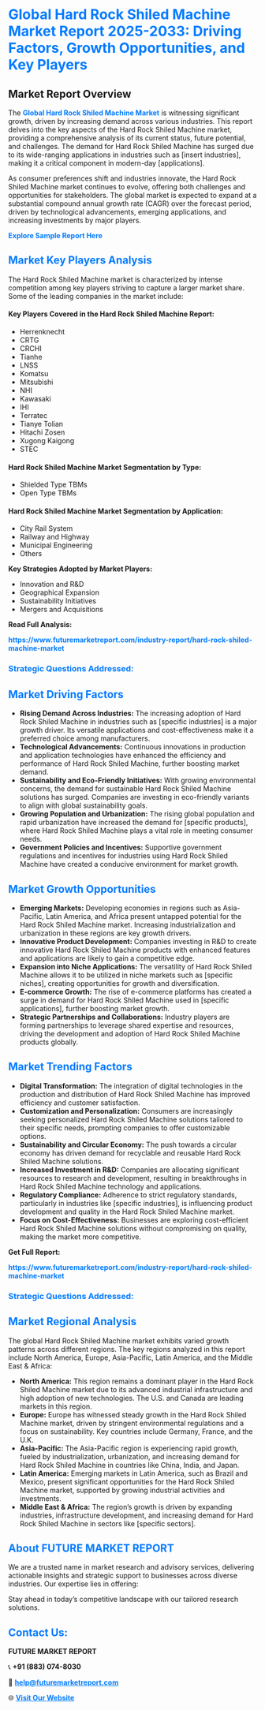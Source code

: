 <h1 style="color: #007BFF;">Global Hard Rock Shiled Machine Market Report 2025-2033: Driving Factors, Growth Opportunities, and Key Players</h1>

<section id="overview">
<h2>Market Report Overview</h2>
<p>The <a href="https://www.futuremarketreport.com/industry-report/hard-rock-shiled-machine-market" style="color: #007BFF; text-decoration: none;"><strong>Global Hard Rock Shiled Machine Market</strong></a> is witnessing significant growth, driven by increasing demand across various industries. This report delves into the key aspects of the Hard Rock Shiled Machine market, providing a comprehensive analysis of its current status, future potential, and challenges. The demand for Hard Rock Shiled Machine has surged due to its wide-ranging applications in industries such as [insert industries], making it a critical component in modern-day [applications].</p>
<p>As consumer preferences shift and industries innovate, the Hard Rock Shiled Machine market continues to evolve, offering both challenges and opportunities for stakeholders. The global market is expected to expand at a substantial compound annual growth rate (CAGR) over the forecast period, driven by technological advancements, emerging applications, and increasing investments by major players.</p>
</section>

<section id="overview">
<p><a href="https://www.futuremarketreport.com/request-sample/reportId=42600" style="color: #007BFF; text-decoration: none;"><strong>Explore Sample Report Here</strong></a></p>
</section>

<section id="key-players">
<h2 style="color: #007BFF;">Market Key Players Analysis</h2>
<p>The Hard Rock Shiled Machine market is characterized by intense competition among key players striving to capture a larger market share. Some of the leading companies in the market include:</p>
<h4>Key Players Covered in the Hard Rock Shiled Machine Report:</h4>
<ul><li>Herrenknecht</li><li>CRTG</li><li>CRCHI</li><li>Tianhe</li><li>LNSS</li><li>Komatsu</li><li>Mitsubishi</li><li>NHI</li><li>Kawasaki</li><li>IHI</li><li>Terratec</li><li>Tianye Tolian</li><li>Hitachi Zosen</li><li>Xugong Kaigong</li><li>STEC</li></ul>
<h4>Hard Rock Shiled Machine Market Segmentation by Type:</h4>
<ul><li>Shielded Type TBMs</li><li>Open Type TBMs</li></ul>

<h4>Hard Rock Shiled Machine Market Segmentation by Application:</h4>
<ul><li>City Rail System</li><li>Railway and Highway</li><li>Municipal Engineering</li><li>Others</li></ul>
<p><strong>Key Strategies Adopted by Market Players:</strong></p>
<ul>
<li>Innovation and R&D</li>
<li>Geographical Expansion</li>
<li>Sustainability Initiatives</li>
<li>Mergers and Acquisitions</li>
</ul>
</section>

<section>
<p><strong>Read Full Analysis: </strong></p><a href="https://www.futuremarketreport.com/industry-report/hard-rock-shiled-machine-market" style="color: #007BFF; text-decoration: none;"><strong>https://www.futuremarketreport.com/industry-report/hard-rock-shiled-machine-market</strong></a>
<h3 style="color: #007BFF;">Strategic Questions Addressed:</h3>
</section>

<section id="driving-factors">
<h2 style="color: #007BFF;">Market Driving Factors</h2>
<ul>
<li><strong>Rising Demand Across Industries:</strong> The increasing adoption of Hard Rock Shiled Machine in industries such as [specific industries] is a major growth driver. Its versatile applications and cost-effectiveness make it a preferred choice among manufacturers.</li>
<li><strong>Technological Advancements:</strong> Continuous innovations in production and application technologies have enhanced the efficiency and performance of Hard Rock Shiled Machine, further boosting market demand.</li>
<li><strong>Sustainability and Eco-Friendly Initiatives:</strong> With growing environmental concerns, the demand for sustainable Hard Rock Shiled Machine solutions has surged. Companies are investing in eco-friendly variants to align with global sustainability goals.</li>
<li><strong>Growing Population and Urbanization:</strong> The rising global population and rapid urbanization have increased the demand for [specific products], where Hard Rock Shiled Machine plays a vital role in meeting consumer needs.</li>
<li><strong>Government Policies and Incentives:</strong> Supportive government regulations and incentives for industries using Hard Rock Shiled Machine have created a conducive environment for market growth.</li>
</ul>
</section>

<section id="growth-opportunities">
<h2 style="color: #007BFF;">Market Growth Opportunities</h2>
<ul>
<li><strong>Emerging Markets:</strong> Developing economies in regions such as Asia-Pacific, Latin America, and Africa present untapped potential for the Hard Rock Shiled Machine market. Increasing industrialization and urbanization in these regions are key growth drivers.</li>
<li><strong>Innovative Product Development:</strong> Companies investing in R&D to create innovative Hard Rock Shiled Machine products with enhanced features and applications are likely to gain a competitive edge.</li>
<li><strong>Expansion into Niche Applications:</strong> The versatility of Hard Rock Shiled Machine allows it to be utilized in niche markets such as [specific niches], creating opportunities for growth and diversification.</li>
<li><strong>E-commerce Growth:</strong> The rise of e-commerce platforms has created a surge in demand for Hard Rock Shiled Machine used in [specific applications], further boosting market growth.</li>
<li><strong>Strategic Partnerships and Collaborations:</strong> Industry players are forming partnerships to leverage shared expertise and resources, driving the development and adoption of Hard Rock Shiled Machine products globally.</li>
</ul>
</section>

<section id="trending-factors">
<h2 style="color: #007BFF;">Market Trending Factors</h2>
<ul>
<li><strong>Digital Transformation:</strong> The integration of digital technologies in the production and distribution of Hard Rock Shiled Machine has improved efficiency and customer satisfaction.</li>
<li><strong>Customization and Personalization:</strong> Consumers are increasingly seeking personalized Hard Rock Shiled Machine solutions tailored to their specific needs, prompting companies to offer customizable options.</li>
<li><strong>Sustainability and Circular Economy:</strong> The push towards a circular economy has driven demand for recyclable and reusable Hard Rock Shiled Machine solutions.</li>
<li><strong>Increased Investment in R&D:</strong> Companies are allocating significant resources to research and development, resulting in breakthroughs in Hard Rock Shiled Machine technology and applications.</li>
<li><strong>Regulatory Compliance:</strong> Adherence to strict regulatory standards, particularly in industries like [specific industries], is influencing product development and quality in the Hard Rock Shiled Machine market.</li>
<li><strong>Focus on Cost-Effectiveness:</strong> Businesses are exploring cost-efficient Hard Rock Shiled Machine solutions without compromising on quality, making the market more competitive.</li>
</ul>
</section>

<section>
<p><strong>Get Full Report: </strong></p><a href="https://www.futuremarketreport.com/industry-report/hard-rock-shiled-machine-market" style="color: #007BFF; text-decoration: none;"><strong>https://www.futuremarketreport.com/industry-report/hard-rock-shiled-machine-market</strong></a>
<h3 style="color: #007BFF;">Strategic Questions Addressed:</h3>
</section>


<section id="regional-analysis">
<h2 style="color: #007BFF;">Market Regional Analysis</h2>
<p>The global Hard Rock Shiled Machine market exhibits varied growth patterns across different regions. The key regions analyzed in this report include North America, Europe, Asia-Pacific, Latin America, and the Middle East & Africa:</p>
<ul>
<li><strong>North America:</strong> This region remains a dominant player in the Hard Rock Shiled Machine market due to its advanced industrial infrastructure and high adoption of new technologies. The U.S. and Canada are leading markets in this region.</li>
<li><strong>Europe:</strong> Europe has witnessed steady growth in the Hard Rock Shiled Machine market, driven by stringent environmental regulations and a focus on sustainability. Key countries include Germany, France, and the U.K.</li>
<li><strong>Asia-Pacific:</strong> The Asia-Pacific region is experiencing rapid growth, fueled by industrialization, urbanization, and increasing demand for Hard Rock Shiled Machine in countries like China, India, and Japan.</li>
<li><strong>Latin America:</strong> Emerging markets in Latin America, such as Brazil and Mexico, present significant opportunities for the Hard Rock Shiled Machine market, supported by growing industrial activities and investments.</li>
<li><strong>Middle East & Africa:</strong> The region’s growth is driven by expanding industries, infrastructure development, and increasing demand for Hard Rock Shiled Machine in sectors like [specific sectors].</li>
</ul>
</section>

<footer>
<h2 style="color: #007BFF;">About FUTURE MARKET REPORT</h2>
<p>We are a trusted name in market research and advisory services, delivering actionable insights and strategic support to businesses across diverse industries. Our expertise lies in offering:</p>

<p>Stay ahead in today’s competitive landscape with our tailored research solutions.</p>

<h2 style="color: #007BFF;">Contact Us:</h2>
<p><strong>FUTURE MARKET REPORT</strong></p>
<p>📞 <strong>+91 (883) 074-8030</strong></p>
<p>📧 <strong><a href="mailto:help@futuremarketreport.com" style="color: #007BFF;">help@futuremarketreport.com</a></strong></p>
<p>🌐 <strong><a href="https://www.futuremarketreport.com/" style="color: #007BFF;">Visit Our Website</a></strong></p>
</footer>